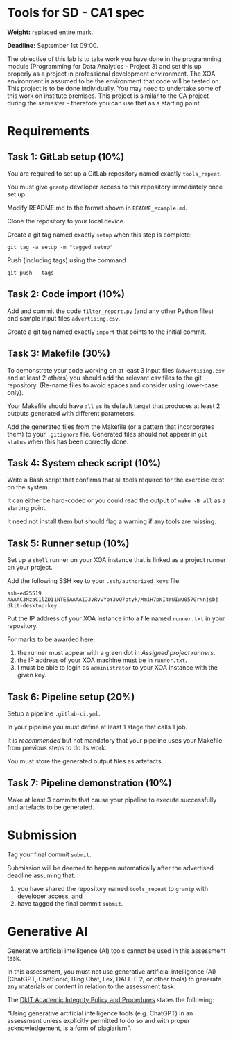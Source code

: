 # Tools for SD - CA1 spec

**Weight:** replaced entire mark.

**Deadline:** September 1st 09:00. 

The objective of this lab is to take work you have done in the programming module (Programming for Data Analytics - Project 3) and set this up properly as a project in professional development environment.
The XOA environment is assumed to be the environment that code will be tested on.
This project is to be done individually.
You may need to undertake some of this work on institute premises.
This project is similar to the CA project during the semester - therefore you can use that as a starting point.


# Requirements

## Task 1: GitLab setup (10%)

You are required to set up a GitLab repository named exactly `tools_repeat`. 

You must give `grantp` developer access to this repository immediately once set up. 

Modify README.md to the format shown in `README_example.md`.

Clone the repository to your local device. 

Create a git tag named exactly `setup` when this step is complete:

	git tag -a setup -m "tagged setup"
	
Push (including tags) using the command

	git push --tags


## Task 2: Code import (10%)

Add and commit the code `filter_report.py` (and any other Python files) and sample input files `advertising.csv`.

Create a git tag named exactly `import` that points to the initial commit.


## Task 3: Makefile (30%)

To demonstrate your code working on at least 3 input files (`advertising.csv` and at least 2 others) you should add the relevant csv files to the git repository.
(Re-name files to avoid spaces and consider using lower-case only). 

Your Makefile should have `all` as its default target that produces at least 2 outputs generated with different parameters.

Add the generated files from the Makefile (or a pattern that incorporates them) to your `.gitignore` file.
Generated files should not appear in `git status` when this has been correctly done. 


## Task 4: System check script (10%)

Write a Bash script that confirms that all tools required for the exercise exist on the system.

It can either be hard-coded or you could read the output of `make -B all` as a starting point. 

It need not install them but should flag a warning if any tools are missing. 


## Task 5: Runner setup (10%)

Set up a `shell` runner on your XOA instance that is linked as a project runner on your project.

Add the following SSH key to your `.ssh/authorized_keys` file: 

	ssh-ed25519 AAAAC3NzaC1lZDI1NTE5AAAAIJJVRvvYpYJvO7ptyk/MmiH7pNI4rUIwU057GrNnjsbj dkit-desktop-key

Put the IP address of your XOA instance into a file named `runner.txt` in your repository. 

For marks to be awarded here:

1. the runner must appear with a green dot in *Assigned project runners*.
2. the IP address of your XOA machine must be in `runner.txt`.
3. I must be able to login as `administrator` to your XOA instance with the given key.


## Task 6: Pipeline setup (20%)

Setup a pipeline `.gitlab-ci.yml`.

In your pipeline you must define at least 1 stage that calls 1 job. 

It is *recommended* but not mandatory that your pipeline uses your Makefile from previous steps to do its work. 

You must store the generated output files as artefacts. 


## Task 7: Pipeline demonstration (10%)

Make at least 3 commits that cause your pipeline to execute successfully and artefacts to be generated. 



# Submission

Tag your final commit `submit`. 

Submission will be deemed to happen automatically after the advertised deadline assuming that:

1. you have shared the repository named `tools_repeat` to `grantp` with developer access, and
2. have tagged the final commit `submit`. 


# Generative AI

Generative artificial intelligence (AI) tools cannot be used in this assessment task.

In this assessment, you must not use generative artificial intelligence (AI) (ChatGPT, ChatSonic, Bing Chat, Lex, DALL-E 2, or other tools) to generate any materials or content in relation to the assessment task.

The [DkIT Academic Integrity Policy and Procedures](https://www.dkit.ie/about-dkit/policies-andguidelines/academic-policies.html) states the following:

"Using generative artificial intelligence tools (e.g. ChatGPT) in an assessment unless explicitly permitted to do so and with proper acknowledgement, is a form of plagiarism".



